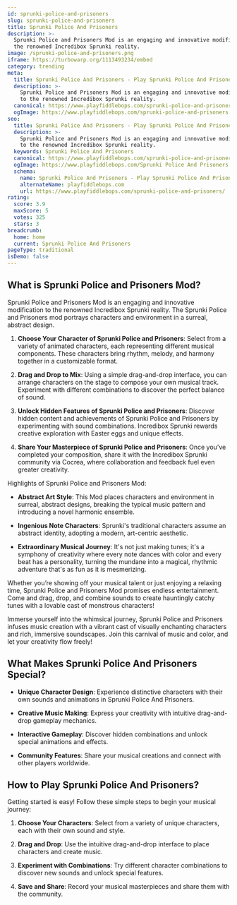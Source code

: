 ```yaml
---
id: sprunki-police-and-prisoners
slug: sprunki-police-and-prisoners
title: Sprunki Police And Prisoners
description: >-
  Sprunki Police and Prisoners Mod is an engaging and innovative modification to
  the renowned Incredibox Sprunki reality.
image: /sprunki-police-and-prisoners.png
iframe: https://turbowarp.org/1113493234/embed
category: trending
meta:
  title: Sprunki Police And Prisoners - Play Sprunki Police And Prisoners Online
  description: >-
    Sprunki Police and Prisoners Mod is an engaging and innovative modification
    to the renowned Incredibox Sprunki reality.
  canonical: https://www.playfiddlebops.com/sprunki-police-and-prisoners/
  ogImage: https://www.playfiddlebops.com/sprunki-police-and-prisoners.png
seo:
  title: Sprunki Police And Prisoners - Play Sprunki Police And Prisoners Online
  description: >-
    Sprunki Police and Prisoners Mod is an engaging and innovative modification
    to the renowned Incredibox Sprunki reality.
  keywords: Sprunki Police And Prisoners
  canonical: https://www.playfiddlebops.com/sprunki-police-and-prisoners/
  ogImage: https://www.playfiddlebops.com/Sprunki Police And Prisoners.png
  schema:
    name: Sprunki Police And Prisoners - Play Sprunki Police And Prisoners Online
    alternateName: playfiddlebops.com
    url: https://www.playfiddlebops.com/sprunki-police-and-prisoners/
rating:
  score: 3.9
  maxScore: 5
  votes: 325
  stars: 3
breadcrumb:
  home: home
  current: Sprunki Police And Prisoners
pageType: traditional
isDemo: false
---
```


## What is Sprunki Police and Prisoners Mod?

Sprunki Police and Prisoners Mod is an engaging and innovative modification to the renowned Incredibox Sprunki reality. The Sprunki Police and Prisoners mod portrays characters and environment in a surreal, abstract design.

1. **Choose Your Character of Sprunki Police and Prisoners**: Select from a variety of animated characters, each representing different musical components. These characters bring rhythm, melody, and harmony together in a customizable format.

1. **Drag and Drop to Mix**: Using a simple drag-and-drop interface, you can arrange characters on the stage to compose your own musical track. Experiment with different combinations to discover the perfect balance of sound.

1. **Unlock Hidden Features of Sprunki Police and Prisoners**: Discover hidden content and achievements of Sprunki Police and Prisoners by experimenting with sound combinations. Incredibox Sprunki rewards creative exploration with Easter eggs and unique effects.

1. **Share Your Masterpiece of Sprunki Police and Prisoners**: Once you’ve completed your composition, share it with the Incredibox Sprunki community via Cocrea, where collaboration and feedback fuel even greater creativity.

Highlights of Sprunki Police and Prisoners Mod:

- **Abstract Art Style**: This Mod places characters and environment in surreal, abstract designs, breaking the typical music pattern and introducing a novel harmonic ensemble.

- **Ingenious Note Characters**: Sprunki's traditional characters assume an abstract identity, adopting a modern, art-centric aesthetic.

- **Extraordinary Musical Journey**: It's not just making tunes; it's a symphony of creativity where every note dances with color and every beat has a personality, turning the mundane into a magical, rhythmic adventure that's as fun as it is mesmerizing.

Whether you’re showing off your musical talent or just enjoying a relaxing time, Sprunki Police and Prisoners Mod promises endless entertainment. Come and drag, drop, and combine sounds to create hauntingly catchy tunes with a lovable cast of monstrous characters!

Immerse yourself into the whimsical journey, Sprunki Police and Prisoners infuses music creation with a vibrant cast of visually enchanting characters and rich, immersive soundscapes. Join this carnival of music and color, and let your creativity flow freely!

## What Makes Sprunki Police And Prisoners Special?

- **Unique Character Design**: Experience distinctive characters with their own sounds and animations in Sprunki Police And Prisoners.

- **Creative Music Making**: Express your creativity with intuitive drag-and-drop gameplay mechanics.

- **Interactive Gameplay**: Discover hidden combinations and unlock special animations and effects.

- **Community Features**: Share your musical creations and connect with other players worldwide.

## How to Play Sprunki Police And Prisoners?

Getting started is easy! Follow these simple steps to begin your musical journey:

1. **Choose Your Characters**: Select from a variety of unique characters, each with their own sound and style.

1. **Drag and Drop**: Use the intuitive drag-and-drop interface to place characters and create music.

1. **Experiment with Combinations**: Try different character combinations to discover new sounds and unlock special features.

1. **Save and Share**: Record your musical masterpieces and share them with the community.
